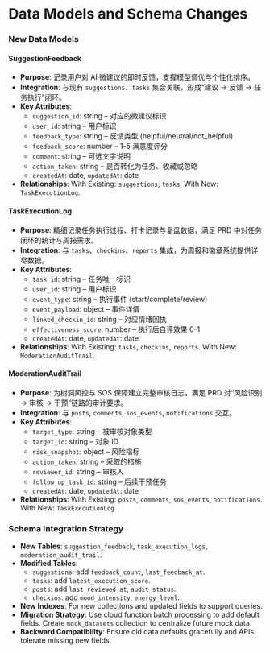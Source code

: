 # Data Models and Schema Changes

### New Data Models

#### SuggestionFeedback
- **Purpose**: 记录用户对 AI 微建议的即时反馈，支撑模型调优与个性化排序。
- **Integration**: 与现有 `suggestions`、`tasks` 集合关联，形成“建议 → 反馈 → 任务执行”闭环。
- **Key Attributes**:
  - `suggestion_id`: string – 对应的微建议标识
  - `user_id`: string – 用户标识
  - `feedback_type`: string – 反馈类型 (helpful/neutral/not_helpful)
  - `feedback_score`: number – 1-5 满意度评分
  - `comment`: string – 可选文字说明
  - `action_taken`: string – 是否转化为任务、收藏或忽略
  - `createdAt`: date, `updatedAt`: date
- **Relationships**: With Existing: `suggestions`, `tasks`. With New: `TaskExecutionLog`.

#### TaskExecutionLog
- **Purpose**: 精细记录任务执行过程、打卡记录与复盘数据，满足 PRD 中对任务闭环的统计与周报需求。
- **Integration**: 与 `tasks`、`checkins`、`reports` 集成，为周报和徽章系统提供详尽数据。
- **Key Attributes**:
  - `task_id`: string – 任务唯一标识
  - `user_id`: string – 用户标识
  - `event_type`: string – 执行事件 (start/complete/review)
  - `event_payload`: object – 事件详情
  - `linked_checkin_id`: string – 对应情绪回执
  - `effectiveness_score`: number – 执行后自评效果 0-1
  - `createdAt`: date, `updatedAt`: date
- **Relationships**: With Existing: `tasks`, `checkins`, `reports`. With New: `ModerationAuditTrail`.

#### ModerationAuditTrail
- **Purpose**: 为树洞风控与 SOS 保障建立完整审核日志，满足 PRD 对“风险识别 → 审核 → 干预”链路的审计要求。
- **Integration**: 与 `posts`, `comments`, `sos_events`, `notifications` 交互。
- **Key Attributes**:
  - `target_type`: string – 被审核对象类型
  - `target_id`: string – 对象 ID
  - `risk_snapshot`: object – 风险指标
  - `action_taken`: string – 采取的措施
  - `reviewer_id`: string – 审核人
  - `follow_up_task_id`: string – 后续干预任务
  - `createdAt`: date, `updatedAt`: date
- **Relationships**: With Existing: `posts`, `comments`, `sos_events`, `notifications`. With New: `TaskExecutionLog`.

### Schema Integration Strategy
- **New Tables**: `suggestion_feedback`, `task_execution_logs`, `moderation_audit_trail`.
- **Modified Tables**: 
  - `suggestions`: add `feedback_count`, `last_feedback_at`.
  - `tasks`: add `latest_execution_score`.
  - `posts`: add `last_reviewed_at`, `audit_status`.
  - `checkins`: add `mood_intensity`, `energy_level`.
- **New Indexes**: For new collections and updated fields to support queries.
- **Migration Strategy**: Use cloud function batch processing to add default fields. Create `mock_datasets` collection to centralize future mock data.
- **Backward Compatibility**: Ensure old data defaults gracefully and APIs tolerate missing new fields.
